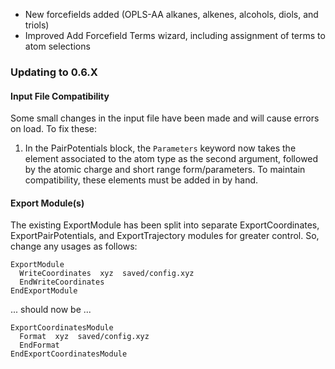 - New forcefields added (OPLS-AA alkanes, alkenes, alcohols, diols, and triols)
- Improved Add Forcefield Terms wizard, including assignment of terms to atom selections

### Updating to 0.6.X

#### Input File Compatibility

Some small changes in the input file have been made and will cause errors on load. To fix these:

1) In the PairPotentials block, the `Parameters` keyword now takes the element associated to the atom type as the second argument, followed by the atomic charge and short range form/parameters. To maintain compatibility, these elements must be added in by hand.

#### Export Module(s)

The existing ExportModule has been split into separate ExportCoordinates, ExportPairPotentials, and ExportTrajectory modules for greater control. So, change any usages as follows:

```
ExportModule
  WriteCoordinates  xyz  saved/config.xyz
  EndWriteCoordinates
EndExportModule
```

... should now be ...

```
ExportCoordinatesModule
  Format  xyz  saved/config.xyz
  EndFormat
EndExportCoordinatesModule
```

